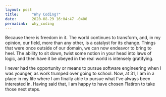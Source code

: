 ```yaml
---
layout: post
title:      "Why Coding?"
date:       2020-08-29 16:04:47 -0400
permalink:  why_coding
---
```



Because there is freedom in it. The world continues to transform, and, in my opinion, our field, more than any other, is a catalyst for its change. Things that were once outside of our domain, we can now endeavor to bring to heel. The ability to sit down, twist some notion in your head into laws of logic, and then have it be obeyed in the real world is intensely gratifying. 

I never had the opportunity or means to pursue software engineering when I was younger, as work trumped over going to school. Now, at 31, I am in a place in my life where I am finally able to pursue what I've always been interested in. Having said that, I am happy to have chosen Flatiron to take those next steps.

